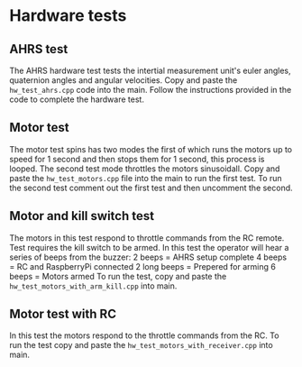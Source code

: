# Hardware tests

## AHRS test
The AHRS hardware test tests the intertial measurement unit's euler angles, 
quaternion angles and angular velocities. Copy and paste the `hw_test_ahrs.cpp` 
code into the main. Follow the instructions provided in the code to complete the hardware test.
## Motor test
The motor test spins has two modes the first of which runs the motors up to speed for 1 second
and then stops them for 1 second, this process is looped. The second test mode throttles the motors sinusoidall.
Copy and paste the `hw_test_motors.cpp` file into the main to run the first test.
To run the second test comment out the first test and then uncomment the second. 
## Motor and kill switch test
The motors in this test respond to throttle commands from the RC remote. Test requires the kill switch to be armed.
In this test the operator will hear a series of beeps from the buzzer:
  2 beeps = AHRS setup complete
  4 beeps = RC and RaspberryPi connected
  2 long beeps = Prepered for arming
  6 beeps = Motors armed
To run the test, copy and paste the `hw_test_motors_with_arm_kill.cpp` into main.
## Motor test with RC
In this test the motors respond to the throttle commands from the RC.
To run the test copy and paste the `hw_test_motors_with_receiver.cpp` into main.
